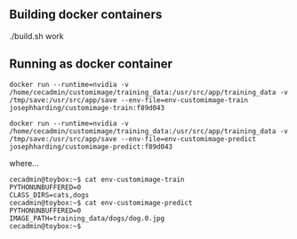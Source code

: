 
## Building docker containers
./build.sh work

## Running as docker container

```
docker run --runtime=nvidia -v /home/cecadmin/customimage/training_data:/usr/src/app/training_data -v /tmp/save:/usr/src/app/save --env-file=env-customimage-train josephharding/customimage-train:f89d043
```

```
docker run --runtime=nvidia -v /home/cecadmin/customimage/training_data:/usr/src/app/training_data -v /tmp/save:/usr/src/app/save --env-file=env-customimage-predict josephharding/customimage-predict:f89d043
```

where...

```
cecadmin@toybox:~$ cat env-customimage-train
PYTHONUNBUFFERED=0
CLASS_DIRS=cats,dogs
cecadmin@toybox:~$ cat env-customimage-predict
PYTHONUNBUFFERED=0
IMAGE_PATH=training_data/dogs/dog.0.jpg
cecadmin@toybox:~$
```
